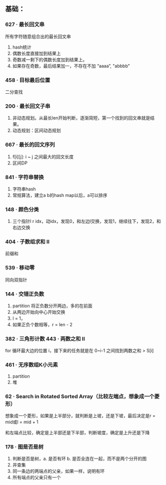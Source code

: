 ## 基础：

### 627 · 最长回文串

所有字符随意组合出的最长回文串

1. hash统计
2. 偶数长度直接加到结果上
3. 奇数减一剩下的偶数长度加到结果上。
4. 如果存在奇数，最后结果加一，不存在不加  “aaaa”, "abbbb"

### 458 · 目标最后位置

二分查找

### 200 · 最长回文子串

1. 非动态规划。从最长len开始判断，逐渐简短，第一个找到的回文串就是结果。
2. 动态规划：区间动态规划

### 667 · 最长的回文序列

1. f\[i][j]:   i ~ j 之间最大的回文长度
2. 区间DP

### 841 · 字符串替换

1. 字符串hash
2. 常规算法，建立a b的hash map以后，a可以排序

### 148 · 颜色分类

1. 三个指针l r idx，动idx，发现0，和左边l交换，发现1，继续往下，发现2，和右边交换

### 404 · 子数组求和 II

前缀和

### 539 · 移动零

同向双指针

### 144 · 交错正负数

1. partition 将正负数分开两边，多的在前面
2. 从两边开始向中心开始交换
3. l = 1，
4. 如果正负个数相等，r = len - 2

### 382 · 三角形计数   443 · 两数之和 II

for 循环最大边的位置 i，接下来的任务就是在 0~i-1 之间找到两数之和 > S[i]

### 461 · 无序数组K小元素

1. partition
2. 堆

### 62 · Search in Rotated Sorted Array（比较左端点，想象成一个菱形）

想象成一个菱形，如果是上半部分，就判断是上坡，还是下坡，最后决定是r = mid或l = mid + 1

和左端点比较，确定是上半部还是下半部，判断坡度，确定是上升还是下降



### 178 · 图是否是树

1. 判断是否是树，a. 是否有环 b. 是否全连在一起，而不是两个分开的图
2. 并查集
3. 同一条边的两端点的父亲，如果一样，说明有环
4. 所有端点的父亲只有一个
